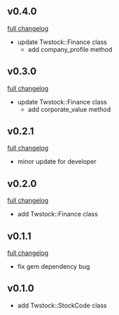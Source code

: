 ## v0.4.0
[full changelog](http://github.com/ysato5654/twstock-finance/compare/v0.3.0...v0.4.0)

* update Twstock::Finance class
    - add company_profile method

## v0.3.0
[full changelog](http://github.com/ysato5654/twstock-finance/compare/v0.2.1...v0.3.0)

* update Twstock::Finance class
    - add corporate_value method

## v0.2.1
[full changelog](http://github.com/ysato5654/twstock-finance/compare/v0.2.0...v0.2.1)

* minor update for developer

## v0.2.0
[full changelog](http://github.com/ysato5654/twstock-finance/compare/v0.1.1...v0.2.0)

* add Twstock::Finance class

## v0.1.1
[full changelog](http://github.com/ysato5654/twstock-finance/compare/v0.1.0...v0.1.1)

* fix gem dependency bug

## v0.1.0

* add Twstock::StockCode class

